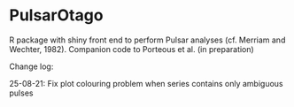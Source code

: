 # PulsarOtago
R package with shiny front end to perform Pulsar analyses (cf. Merriam and Wechter, 1982). Companion code to Porteous et al. (in preparation)

Change log:

25-08-21: Fix plot colouring problem when series contains only ambiguous pulses
